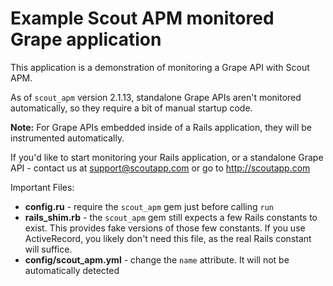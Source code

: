 # Example Scout APM monitored Grape application

This application is a demonstration of monitoring a Grape API with Scout APM.

As of `scout_apm` version 2.1.13, standalone Grape APIs aren't monitored
automatically, so they require a bit of manual startup code. 

**Note:** For Grape APIs embedded inside of a Rails application, they will be
instrumented automatically.

If you'd like to start monitoring your Rails application, or a standalone Grape
API - contact us at support@scoutapp.com or go to http://scoutapp.com

Important Files:
  * **config.ru** - require the `scout_apm` gem just before calling `run`
  * **rails_shim.rb** - the `scout_apm` gem still expects a few Rails constants
    to exist. This provides fake versions of those few constants.  If you use
    ActiveRecord, you likely don't need this file, as the real Rails constant
    will suffice.
  * **config/scout_apm.yml** - change the `name` attribute. It will not be
    automatically detected

